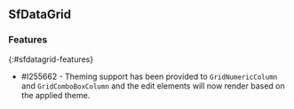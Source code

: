 ## SfDataGrid

### Features
{:#sfdatagrid-features}

* \#I255662 - Theming support has been provided to `GridNumericColumn` and `GridComboBoxColumn` and the edit elements will now render based on the applied theme.
